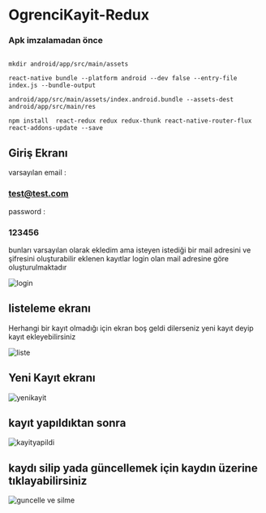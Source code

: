 # OgrenciKayit-Redux
### Apk imzalamadan önce 
```

mkdir android/app/src/main/assets

react-native bundle --platform android --dev false --entry-file index.js --bundle-output 

android/app/src/main/assets/index.android.bundle --assets-dest android/app/src/main/res

npm install  react-redux redux redux-thunk react-native-router-flux react-addons-update --save﻿
```
## Giriş Ekranı
varsayılan email :
### test@test.com 
password :
### 123456
bunları varsayılan olarak ekledim ama isteyen istediği bir mail adresini ve şifresini oluşturabilir 
eklenen kayıtlar login olan mail adresine göre oluşturulmaktadır


![login](https://user-images.githubusercontent.com/20416272/31373755-eaff8afa-ada3-11e7-8d29-020980d72e17.png)

## listeleme ekranı 
Herhangi bir kayıt olmadığı için ekran boş geldi dilerseniz yeni kayıt deyip kayıt ekleyebilirsiniz



![liste](https://user-images.githubusercontent.com/20416272/31373964-bab7feda-ada4-11e7-9697-c001d9a9dbed.png)

## Yeni Kayıt ekranı

![yenikayit](https://user-images.githubusercontent.com/20416272/31374034-ff505f7e-ada4-11e7-898a-aeb233a9f554.png)

## kayıt yapıldıktan sonra


![kayityapildi](https://user-images.githubusercontent.com/20416272/31374152-74e80c28-ada5-11e7-88bb-c1e6bce0baf8.png)

## kaydı silip yada güncellemek için kaydın üzerine tıklayabilirsiniz 


![guncelle ve silme](https://user-images.githubusercontent.com/20416272/31374188-95708060-ada5-11e7-8a11-6432c71d02ef.png)



